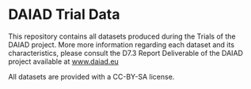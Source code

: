 # DAIAD Trial Data
This repository contains all datasets produced during the Trials of 
the DAIAD project. More more information regarding each dataset and its 
characteristics, please consult the D7.3 Report Deliverable of the DAIAD project 
available at www.daiad.eu

All datasets are provided with a CC-BY-SA license.
